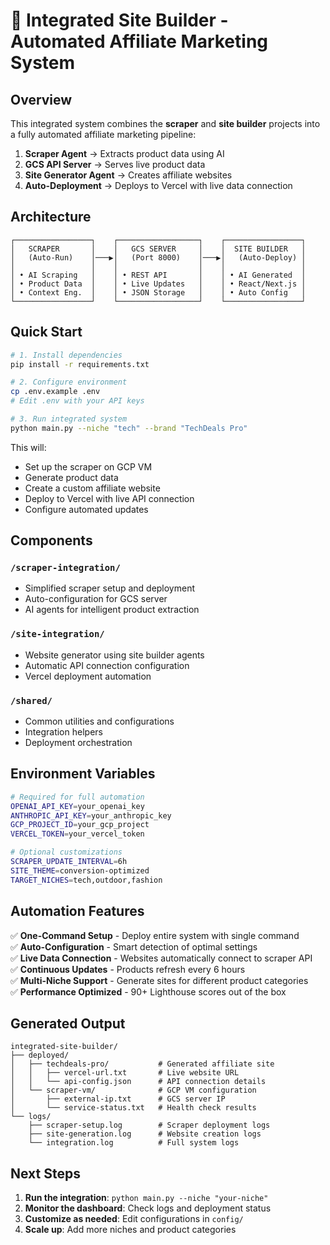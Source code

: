 # 🚀 Integrated Site Builder - Automated Affiliate Marketing System

## Overview

This integrated system combines the **scraper** and **site builder** projects into a fully automated affiliate marketing pipeline:

1. **Scraper Agent** → Extracts product data using AI
2. **GCS API Server** → Serves live product data  
3. **Site Generator Agent** → Creates affiliate websites
4. **Auto-Deployment** → Deploys to Vercel with live data connection

## Architecture

```
┌─────────────────┐    ┌──────────────────┐    ┌─────────────────┐
│   SCRAPER       │    │   GCS SERVER     │    │  SITE BUILDER   │
│   (Auto-Run)    │───▶│   (Port 8000)    │───▶│   (Auto-Deploy) │
│                 │    │                  │    │                 │
│ • AI Scraping   │    │ • REST API       │    │ • AI Generated  │
│ • Product Data  │    │ • Live Updates   │    │ • React/Next.js │
│ • Context Eng.  │    │ • JSON Storage   │    │ • Auto Config   │
└─────────────────┘    └──────────────────┘    └─────────────────┘
```

## Quick Start

```bash
# 1. Install dependencies
pip install -r requirements.txt

# 2. Configure environment
cp .env.example .env
# Edit .env with your API keys

# 3. Run integrated system
python main.py --niche "tech" --brand "TechDeals Pro"
```

This will:
- Set up the scraper on GCP VM
- Generate product data
- Create a custom affiliate website
- Deploy to Vercel with live API connection
- Configure automated updates

## Components

### `/scraper-integration/`
- Simplified scraper setup and deployment
- Auto-configuration for GCS server
- AI agents for intelligent product extraction

### `/site-integration/` 
- Website generator using site builder agents
- Automatic API connection configuration
- Vercel deployment automation

### `/shared/`
- Common utilities and configurations
- Integration helpers
- Deployment orchestration

## Environment Variables

```bash
# Required for full automation
OPENAI_API_KEY=your_openai_key
ANTHROPIC_API_KEY=your_anthropic_key
GCP_PROJECT_ID=your_gcp_project
VERCEL_TOKEN=your_vercel_token

# Optional customizations
SCRAPER_UPDATE_INTERVAL=6h
SITE_THEME=conversion-optimized
TARGET_NICHES=tech,outdoor,fashion
```

## Automation Features

✅ **One-Command Setup** - Deploy entire system with single command  
✅ **Auto-Configuration** - Smart detection of optimal settings  
✅ **Live Data Connection** - Websites automatically connect to scraper API  
✅ **Continuous Updates** - Products refresh every 6 hours  
✅ **Multi-Niche Support** - Generate sites for different product categories  
✅ **Performance Optimized** - 90+ Lighthouse scores out of the box  

## Generated Output

```
integrated-site-builder/
├── deployed/
│   ├── techdeals-pro/           # Generated affiliate site
│   │   ├── vercel-url.txt       # Live website URL
│   │   └── api-config.json      # API connection details
│   └── scraper-vm/              # GCP VM configuration
│       ├── external-ip.txt      # GCS server IP
│       └── service-status.txt   # Health check results
└── logs/
    ├── scraper-setup.log        # Scraper deployment logs
    ├── site-generation.log      # Website creation logs
    └── integration.log          # Full system logs
```

## Next Steps

1. **Run the integration**: `python main.py --niche "your-niche"`
2. **Monitor the dashboard**: Check logs and deployment status
3. **Customize as needed**: Edit configurations in `config/`
4. **Scale up**: Add more niches and product categories